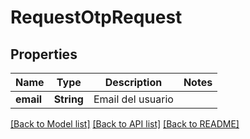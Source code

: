 # RequestOtpRequest

## Properties
Name | Type | Description | Notes
------------ | ------------- | ------------- | -------------
**email** | **String** | Email del usuario | 

[[Back to Model list]](../README.md#documentation-for-models) [[Back to API list]](../README.md#documentation-for-api-endpoints) [[Back to README]](../README.md)


